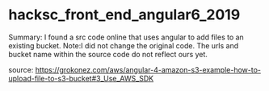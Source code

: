 # hacksc_front_end_angular6_2019
Summary: I found a src code online that uses angular to add files to an existing bucket.
Note:I did not change the original code. The urls and bucket name within the source code do not reflect ours yet.

source: https://grokonez.com/aws/angular-4-amazon-s3-example-how-to-upload-file-to-s3-bucket#3_Use_AWS_SDK

